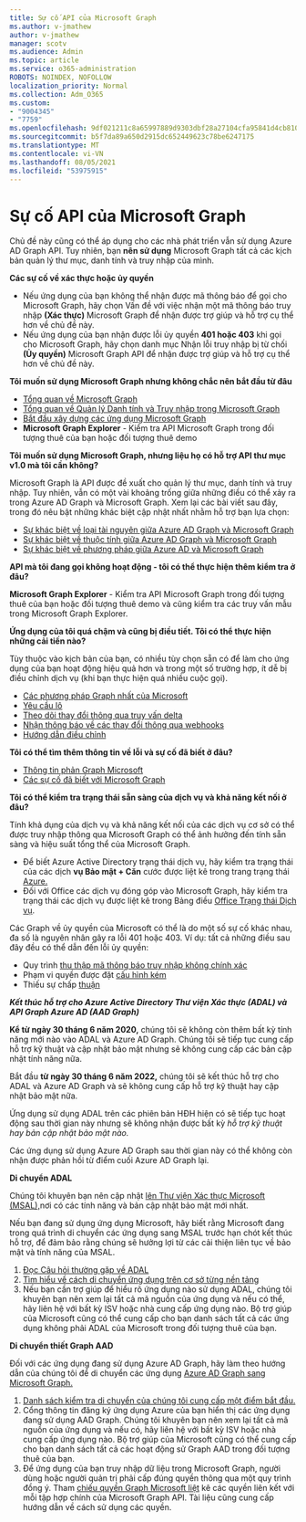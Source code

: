 ```yaml
---
title: Sự cố API của Microsoft Graph
ms.author: v-jmathew
author: v-jmathew
manager: scotv
ms.audience: Admin
ms.topic: article
ms.service: o365-administration
ROBOTS: NOINDEX, NOFOLLOW
localization_priority: Normal
ms.collection: Adm_O365
ms.custom:
- "9004345"
- "7759"
ms.openlocfilehash: 9df021211c8a65997889d9303dbf28a27104cfa95841d4cb810427c652ba0784
ms.sourcegitcommit: b5f7da89a650d2915dc652449623c78be6247175
ms.translationtype: MT
ms.contentlocale: vi-VN
ms.lasthandoff: 08/05/2021
ms.locfileid: "53975915"
---
```

# <a name="microsoft-graph-api-issues"></a>Sự cố API của Microsoft Graph

Chủ đề này cũng có thể áp dụng cho các nhà phát triển vẫn sử dụng Azure AD Graph API. Tuy nhiên, bạn **nên sử dụng** Microsoft Graph tất cả các kịch bản quản lý thư mục, danh tính và truy nhập của mình.

**Các sự cố về xác thực hoặc ủy quyền**

- Nếu ứng  dụng của bạn không thể nhận được mã thông báo để gọi cho Microsoft Graph, hãy chọn Vấn đề với việc nhận một mã thông báo truy nhập **(Xác thực)** Microsoft Graph để nhận được trợ giúp và hỗ trợ cụ thể hơn về chủ đề này.
- Nếu ứng dụng của bạn nhận được lỗi ủy quyền **401 hoặc 403** khi gọi cho Microsoft Graph, hãy chọn danh mục Nhận lỗi truy nhập bị từ chối **(Ủy quyền)** Microsoft Graph API để nhận được trợ giúp và hỗ trợ cụ thể hơn về chủ đề này.

**Tôi muốn sử dụng Microsoft Graph nhưng không chắc nên bắt đầu từ đâu**

- [Tổng quan về Microsoft Graph](https://docs.microsoft.com/graph/overview)
- [Tổng quan về Quản lý Danh tính và Truy nhập trong Microsoft Graph](https://docs.microsoft.com/graph/azuread-identity-access-management-concept-overview)
- [Bắt đầu xây dựng các ứng dụng Microsoft Graph](https://docs.microsoft.com/graph/)
- **Microsoft Graph Explorer** - Kiểm tra API Microsoft Graph trong đối tượng thuê của bạn hoặc đối tượng thuê demo

**Tôi muốn sử dụng Microsoft Graph, nhưng liệu họ có hỗ trợ API thư mục v1.0 mà tôi cần không?**

Microsoft Graph là API được đề xuất cho quản lý thư mục, danh tính và truy nhập. Tuy nhiên, vẫn có một vài khoảng trống giữa những điều có thể xảy ra trong Azure AD Graph và Microsoft Graph. Xem lại các bài viết sau đây, trong đó nêu bật những khác biệt cập nhật nhất nhằm hỗ trợ bạn lựa chọn:

- [Sự khác biệt về loại tài nguyên giữa Azure AD Graph và Microsoft Graph](https://docs.microsoft.com/graph/migrate-azure-ad-graph-resource-differences)
- [Sự khác biệt về thuộc tính giữa Azure AD Graph và Microsoft Graph](https://docs.microsoft.com/graph/migrate-azure-ad-graph-property-differences)
- [Sự khác biệt về phương pháp giữa Azure AD và Microsoft Graph](https://docs.microsoft.com/graph/migrate-azure-ad-graph-method-differences)

**API mà tôi đang gọi không hoạt động - tôi có thể thực hiện thêm kiểm tra ở đâu?**

**Microsoft Graph Explorer** - Kiểm tra API Microsoft Graph trong đối tượng thuê của  bạn hoặc đối tượng thuê demo và cũng kiểm tra các truy vấn mẫu trong Microsoft Graph Explorer.

**Ứng dụng của tôi quá chậm và cũng bị điều tiết. Tôi có thể thực hiện những cải tiến nào?**

Tùy thuộc vào kịch bản của bạn, có nhiều tùy chọn sẵn có để làm cho ứng dụng của bạn hoạt động hiệu quả hơn và trong một số trường hợp, ít dễ bị điều chỉnh dịch vụ (khi bạn thực hiện quá nhiều cuộc gọi).

- [Các phương pháp Graph nhất của Microsoft](https://docs.microsoft.com/graph/best-practices-concept)
- [Yêu cầu lô](https://docs.microsoft.com/graph/json-batching)
- [Theo dõi thay đổi thông qua truy vấn delta](https://docs.microsoft.com/graph/delta-query-overview)
- [Nhận thông báo về các thay đổi thông qua webhooks](https://docs.microsoft.com/graph/webhooks)
- [Hướng dẫn điều chỉnh](https://docs.microsoft.com/graph/throttling)

**Tôi có thể tìm thêm thông tin về lỗi và sự cố đã biết ở đâu?**

- [Thông tin phản Graph Microsoft](https://docs.microsoft.com/graph/errors)
- [Các sự cố đã biết với Microsoft Graph](https://docs.microsoft.com/graph/known-issues)

**Tôi có thể kiểm tra trạng thái sẵn sàng của dịch vụ và khả năng kết nối ở đâu?**

Tính khả dụng của dịch vụ và khả năng kết nối của các dịch vụ cơ sở có thể được truy nhập thông qua Microsoft Graph có thể ảnh hưởng đến tính sẵn sàng và hiệu suất tổng thể của Microsoft Graph.

- Để biết Azure Active Directory trạng thái dịch vụ, hãy kiểm tra trạng thái của các dịch **vụ Bảo mật + Căn** cước được liệt kê trong trang trạng thái [Azure.](https://azure.microsoft.com/status/)
- Đối với Office các dịch vụ đóng góp vào Microsoft Graph, hãy kiểm tra trạng thái các dịch vụ được liệt kê trong Bảng điều [Office Trạng thái Dịch vụ](https://portal.office.com/adminportal/home#/servicehealth).

Các Graph về ủy quyền của Microsoft có thể là do một số sự cố khác nhau, đa số là nguyên nhân gây ra lỗi 401 hoặc 403. Ví dụ: tất cả những điều sau đây đều có thể dẫn đến lỗi ủy quyền:

- Quy trình [thu thập mã thông báo truy nhập không chính xác](https://docs.microsoft.com/azure/active-directory/develop/active-directory-authentication-scenarios)
- Phạm vi quyền được đặt [cấu hình kém](https://docs.microsoft.com/azure/active-directory/develop/active-directory-v2-scopes)
- Thiếu sự chấp [thuận](https://docs.microsoft.com/azure/active-directory/develop/active-directory-devhowto-multi-tenant-overview#understanding-user-and-admin-consent)

***Kết thúc hỗ trợ cho Azure Active Directory Thư viện Xác thực (ADAL) và API Graph Azure AD (AAD Graph)***

**Kể từ ngày 30 tháng 6 năm 2020,** chúng tôi sẽ không còn thêm bất kỳ tính năng mới nào vào ADAL và Azure AD Graph. Chúng tôi sẽ tiếp tục cung cấp hỗ trợ kỹ thuật và cập nhật bảo mật nhưng sẽ không cung cấp các bản cập nhật tính năng nữa.

Bắt đầu **từ ngày 30 tháng 6 năm 2022,** chúng tôi sẽ kết thúc hỗ trợ cho ADAL và Azure AD Graph và sẽ không cung cấp hỗ trợ kỹ thuật hay cập nhật bảo mật nữa.

Ứng dụng sử dụng ADAL trên các phiên bản HĐH hiện có sẽ tiếp tục hoạt động sau thời gian này nhưng sẽ không nhận được bất kỳ *hỗ trợ kỹ thuật hay bản cập nhật bảo mật nào.*

Các ứng dụng sử dụng Azure AD Graph sau thời gian này có thể không còn nhận được phản hồi từ điểm cuối Azure AD Graph lại.

**Di chuyển ADAL**

Chúng tôi khuyên bạn nên cập nhật [lên Thư viện Xác thực Microsoft (MSAL),](https://docs.microsoft.com/azure/active-directory/develop/v2-overview)nơi có các tính năng và bản cập nhật bảo mật mới nhất.

Nếu bạn đang sử dụng ứng dụng Microsoft, hãy biết rằng Microsoft đang trong quá trình di chuyển các ứng dụng sang MSAL trước hạn chót kết thúc hỗ trợ, để đảm bảo rằng chúng sẽ hưởng lợi từ các cải thiện liên tục về bảo mật và tính năng của MSAL.

1. [Đọc Câu hỏi thường gặp về ADAL](https://docs.microsoft.com/azure/active-directory/develop/msal-migration#frequently-asked-questions-faq)
2. [Tìm hiểu về cách di chuyển ứng dụng trên cơ sở từng nền tảng](https://docs.microsoft.com/azure/active-directory/develop/msal-migration#frequently-asked-questions-faq)
3. Nếu bạn cần trợ giúp để hiểu rõ ứng dụng nào sử dụng ADAL, chúng tôi khuyên bạn nên xem lại tất cả mã nguồn của ứng dụng và nếu có thể, hãy liên hệ với bất kỳ ISV hoặc nhà cung cấp ứng dụng nào. Bộ trợ giúp của Microsoft cũng có thể cung cấp cho bạn danh sách tất cả các ứng dụng không phải ADAL của Microsoft trong đối tượng thuê của bạn.

**Di chuyển thiết Graph AAD**

Đối với các ứng dụng đang sử dụng Azure AD Graph, hãy làm theo hướng dẫn của chúng tôi để di chuyển các ứng dụng [Azure AD Graph sang Microsoft Graph.](https://docs.microsoft.com/graph/migrate-azure-ad-graph-overview)

1. [Danh sách kiểm tra di chuyển của chúng tôi cung cấp một điểm bắt đầu.](https://docs.microsoft.com/graph/migrate-azure-ad-graph-planning-checklist)
2. Cổng thông tin đăng ký ứng dụng Azure của bạn hiển thị các ứng dụng đang sử dụng AAD Graph. Chúng tôi khuyên bạn nên xem lại tất cả mã nguồn của ứng dụng và nếu có, hãy liên hệ với bất kỳ ISV hoặc nhà cung cấp ứng dụng nào. Bộ trợ giúp của Microsoft cũng có thể cung cấp cho bạn danh sách tất cả các hoạt động sử Graph AAD trong đối tượng thuê của bạn.
3. Để ứng dụng của bạn truy nhập dữ liệu trong Microsoft Graph, người dùng hoặc người quản trị phải cấp đúng quyền thông qua một quy trình đồng ý. Tham [chiếu quyền Graph Microsoft liệt](https://docs.microsoft.com/graph/permissions-reference) kê các quyền liên kết với mỗi tập hợp chính của Microsoft Graph API. Tài liệu cũng cung cấp hướng dẫn về cách sử dụng các quyền.
